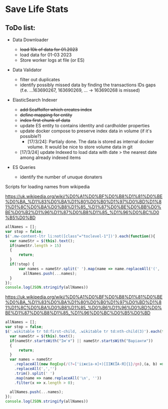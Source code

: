 ﻿
# Save Life Stats

## ToDo list:

 - Data Downloader 
	 - ~~load 10k of data for 01.2023~~ 
	 - load data for 01-03 2023
	 - Store worker logs at file (or ES)
	 
 - Data Validator
	 - filter out duplicates
	 - identify possibly missed data by finding the transactions IDs gaps (f.e. ...163690267, 163690269, ... -> 163690268 is missed)


 - ElasticSearch Indexer
	- ~~add Scaffolfer which creates index~~
	- ~~define mapping for entity~~
	- ~~index first chunk of data~~
	- update ES entity to contains identity and cardholder properties
	- update docker compose to preserve index data in volume (if it's possible?)
		- [17/3/24]: Partialy done. The data is stored as internal docker volume. It would be nice to store volume data in git
	- [17/3/24] update Indexed to load data with date > the nearest date among already indexed items

 - ES Queries
	- identify the number of unuque donaters


Scripts for loading names from wikipedia

https://uk.wikipedia.org/wiki/%D0%A1%D0%BF%D0%B8%D1%81%D0%BE%D0%BA_%D1%83%D0%BA%D1%80%D0%B0%D1%97%D0%BD%D1%81%D1%8C%D0%BA%D0%B8%D1%85_%D1%87%D0%BE%D0%BB%D0%BE%D0%B2%D1%96%D1%87%D0%B8%D1%85_%D1%96%D0%BC%D0%B5%D0%BD
```js
allNames = [];
var stop = false;
$('.mw-content-ltr li:not([class^="toclevel-1"])').each(function(){
  var nameStr = $(this).text();
  if(nameStr.length > 15)
  {
	  return;
  }
  if(!stop) {
	  var names = nameStr.split(' ').map(name => name.replaceAll('(', '').replaceAll(')', '').replaceAll(',',''));
		allNames.push(...names);  
  }
});
console.log(JSON.stringify(allNames))
```

https://uk.wikipedia.org/wiki/%D0%A1%D0%BF%D0%B8%D1%81%D0%BE%D0%BA_%D1%83%D0%BA%D1%80%D0%B0%D1%97%D0%BD%D1%81%D1%8C%D0%BA%D0%B8%D1%85_%D0%B6%D1%96%D0%BD%D0%BE%D1%87%D0%B8%D1%85_%D1%96%D0%BC%D0%B5%D0%BD
```js
allNames = [];
var stop = false;
$('.wikitable tr td:first-child, .wikitable tr td:nth-child(3)').each(function(){
  var nameStr = $(this).text();
  if(nameStr.startsWith("Ім'я") || nameStr.startsWith("Варіанти"))
  {
	  return;
  }
  var names = nameStr
	.replaceAll(new RegExp(/(?=['iіжєїa-я]+)[IІЖЄЇА-Я]{1}/gm),(a, b) => ' ' + a)
	.replaceAll(',','')
	.trim().split(' ')
	.map(name => name.replaceAll('\n', ''))
	.filter(x => x.length > 0);
	
  allNames.push(...names);
});
console.log(JSON.stringify(allNames))
```
